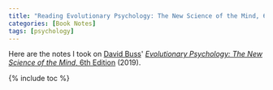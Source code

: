 ```yaml
---
title: "Reading Evolutionary Psychology: The New Science of the Mind, 6th Edition"
categories: [Book Notes]
tags: [psychology]
---
```


Here are the notes I took on [David Buss](https://labs.la.utexas.edu/buss/david-buss/)' [*Evolutionary Psychology: The New Science of the Mind*, 6th Edition](https://www.amazon.com/dp/1138088617) (2019).

{% include toc %}
